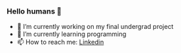 ### Hello humans 👋

- 🔭 I’m currently working on my final undergrad project 
- 🌱 I’m currently learning programming
- 📫 How to reach me: [Linkedin](https://www.linkedin.com/in/ahsanatha/)

<!--
**ahsanatha/ahsanatha** is a ✨ _special_ ✨ repository because its `README.md` (this file) appears on your GitHub profile.

Here are some ideas to get you started:

- 🔭 I’m currently working on ...
- 🌱 I’m currently learning ...
- 👯 I’m looking to collaborate on ...
- 🤔 I’m looking for help with ...
- 💬 Ask me about ...
- 📫 How to reach me: ...
- 😄 Pronouns: ...
- ⚡ Fun fact: ...
-->

